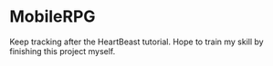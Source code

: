 # MobileRPG
Keep tracking after the HeartBeast tutorial. Hope to train my skill by finishing this project myself.

